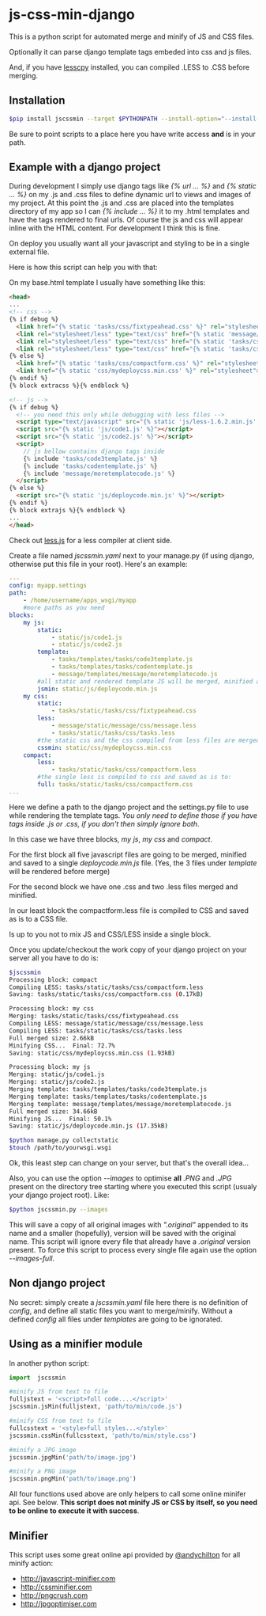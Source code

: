 js-css-min-django
=================

This is a python script for automated merge and minify of JS and CSS files.

Optionally it can parse django template tags embeded into css and js files.

And, if you have [lesscpy](https://github.com/lesscpy/lesscpy) installed, you can compiled .LESS to .CSS before merging.

Installation
------------

```bash
$pip install jscssmin --target $PYTHONPATH --install-option="--install-scripts=~/bin"
```

Be sure to point scripts to a place here you have write access **and** is in your path.

Example with a django project
-----------------------------

During development I simply use django tags like *{% url ... %}* and *{% static ... %}* on my .js and .css files to define dynamic url to views and images of my project. At this point the .js and .css are placed into the templates directory of my app so I can *{% include ... %}* it to my .html templates and have the tags rendered to final urls. Of course the js and css will appear inline with the HTML content. For development I think this is fine.

On deploy you usually want all your javascript and styling to be in a single external file.

Here is how this script can help you with that:

On my base.html template I usually have something like this:

```html
<head>
...
<!-- css -->
{% if debug %}
  <link href="{% static 'tasks/css/fixtypeahead.css' %}" rel="stylesheet">
  <link rel="stylesheet/less" type="text/css" href="{% static 'message/css/message.less' %}">
  <link rel="stylesheet/less" type="text/css" href="{% static 'tasks/css/tasks.less' %}">
  <link rel="stylesheet/less" type="text/css" href="{% static 'tasks/css/compactform.less' %}">
{% else %}
  <link href="{% static 'tasks/css/compactform.css' %}" rel="stylesheet">
  <link href="{% static 'css/mydeploycss.min.css' %}" rel="stylesheet">
{% endif %}
{% block extracss %}{% endblock %}

<!-- js -->
{% if debug %}
  <!-- you need this only while debugging with less files -->
  <script type="text/javascript" src="{% static 'js/less-1.6.2.min.js' %}"></script>
  <script src="{% static 'js/code1.js' %}"></script>
  <script src="{% static 'js/code2.js' %}"></script>
  <script>
    // js bellow contains django tags inside
    {% include 'tasks/code3template.js' %}
    {% include 'tasks/codentemplate.js' %}
    {% include 'message/moretemplatecode.js' %}
  </script>
{% else %}
  <script src="{% static 'js/deploycode.min.js' %}"></script>
{% endif %}
{% block extrajs %}{% endblock %}
...
</head>
```

Check out [less.js](https://github.com/less/less.js) for a less compiler at client side.

Create a file named *jscssmin.yaml* next to your manage.py (if using django, otherwise put this file in your root). Here's an example:

```yaml
---
config: myapp.settings
path:
    - /home/username/apps_wsgi/myapp
    #more paths as you need
blocks:
    my js:
        static:
            - static/js/code1.js
            - static/js/code2.js
        template:
            - tasks/templates/tasks/code3template.js
            - tasks/templates/tasks/codentemplate.js
            - message/templates/message/moretemplatecode.js
        #all static and rendered template JS will be merged, minified and saved to:
        jsmin: static/js/deploycode.min.js
    my css:
        static:
            - tasks/static/tasks/css/fixtypeahead.css
        less:
            - message/static/message/css/message.less
            - tasks/static/tasks/css/tasks.less
        #the static css and the css compiled from less files are merged, minified and saved to:
        cssmin: static/css/mydeploycss.min.css
    compact:
        less:
            - tasks/static/tasks/css/compactform.less
        #the single less is compiled to css and saved as is to:
        full: tasks/static/tasks/css/compactform.css
...
```

Here we define a path to the django project and the settings.py file to use while rendering the template tags. *You only need to define those if you have tags inside .js or .css, if you don't then simply ignore both*.

In this case we have three blocks, *my js*, *my css* and *compact*.

For the first block all five javascript files are going to be merged, minified and saved to a single *deploycode.min.js* file. (Yes, the 3 files under *template* will be rendered before merge)

For the second block we have one .css and two .less files merged and minified.

In our least block the compactform.less file is compiled to CSS and saved as is to a CSS file.

Is up to you not to mix JS and CSS/LESS inside a single block.

Once you update/checkout the work copy of your django project on your server all you have to do is:

```bash
$jscssmin
Processing block: compact
Compiling LESS: tasks/static/tasks/css/compactform.less
Saving: tasks/static/tasks/css/compactform.css (0.17kB)

Processing block: my css
Merging: tasks/static/tasks/css/fixtypeahead.css
Compiling LESS: message/static/message/css/message.less
Compiling LESS: tasks/static/tasks/css/tasks.less
Full merged size: 2.66kB
Minifying CSS...  Final: 72.7%
Saving: static/css/mydeploycss.min.css (1.93kB)

Processing block: my js
Merging: static/js/code1.js
Merging: static/js/code2.js
Merging template: tasks/templates/tasks/code3template.js
Merging template: tasks/templates/tasks/codentemplate.js
Merging template: message/templates/message/moretemplatecode.js
Full merged size: 34.66kB
Minifying JS...  Final: 50.1%
Saving: static/js/deploycode.min.js (17.35kB)

$python manage.py collectstatic
$touch /path/to/yourwsgi.wsgi
```

Ok, this least step can change on your server, but that's the overall idea...

Also, you can use the option *--images* to optimise **all** *.PNG* and *.JPG* present on the directory tree starting where you executed this script (usualy your django project root). Like:

```bash
$python jscssmin.py --images
```

This will save a copy of all original images with *".original"* appended to its name and a smaller (hopefully), version will be saved with the original name. This script will ignore every file that already have a *.original* version present. To force this script to process every single file again use the option *--images-full*.

Non django project
------------------

No secret: simply create a *jscssmin.yaml* file here there is no definition of *config*, and define all static files you want to merge/minify. Without a defined *config* all files under *templates* are going to be ignorated.

Using as a minifier module
--------------------------

In another python script:
```python
import  jscssmin

#minify JS from text to file
fulljstext = '<script>full code....</script>'
jscssmin.jsMin(fulljstext, 'path/to/min/code.js')

#minify CSS from text to file
fullcsstext = '<style>full styles...</style>'
jscssmin.cssMin(fullcsstext, 'path/to/min/style.css')

#minify a JPG image
jscssmin.jpgMin('path/to/image.jpg')

#minify a PNG image
jscssmin.pngMin('path/to/image.png')
```

All four functions used above are only helpers to call some online minifer api. See below. **This script does not minify JS or CSS by itself, so you need to be online to execute it with success**.

Minifier
--------

This script uses some great online api provided by [@andychilton] for all minify action:
+ http://javascript-minifier.com
+ http://cssminifier.com
+ http://pngcrush.com
+ http://jpgoptimiser.com

[@andychilton]: http://twitter.com/andychilton
